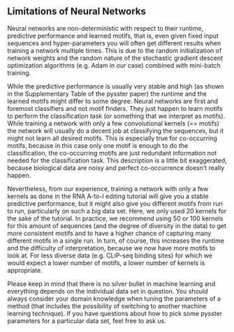 ## Limitations of Neural Networks

Neural networks are non-deterministic with respect to their runtime, predictive performance and learned motifs, that is, even given fixed input sequences and hyper-parameters you will often get different results when training a network multiple times. This is due to the random initialization of network weights and the random nature of the stochastic gradient descent optimization algorithms (e.g. Adam in our case) combined with mini-batch training.

While the predictive performance is usually very stable and high (as shown in the Supplementary Table of the pysster paper) the runtime and the learned motifs might differ to some degree. Neural networks are first and foremost classifiers and not motif finders. They just happen to learn motifs to perform the classification task (or something that we interpret as motifs). While training a network with only a few convolutional kernels (== motifs) the network will usually do a decent job at classifying the sequences, but it might not learn all desired motifs. This is especially true for co-occurring motifs, because in this case only one motif is enough to do the classification, the co-occurring motifs are just redundant information not needed for the classification task. This description is a little bit exaggerated, because biological data are noisy and perfect co-occurrence doesn’t really happen.

Nevertheless, from our experience, training a network with only a few kernels as done in the RNA A-to-I editing tutorial will give you a stable predictive performance, but it might also give you different motifs from run to run, particularly on such a big data set. Here, we only used 20 kernels for the sake of the tutorial. In practice, we recommend using 50 or 100 kernels for this amount of sequences (and the degree of diversity in the data) to get more consistent motifs and to have a higher chance of capturing many different motifs in a single run. In turn, of course, this increases the runtime and the difficulty of interpretation, because we now have more motifs to look at. For less diverse data (e.g. CLIP-seq binding sites) for which we would expect a lower number of motifs, a lower number of kernels is appropriate.

Please keep in mind that there is no silver bullet in machine learning and everything depends on the individual data set in question. You should always consider your domain knowledge when tuning the parameters of a method (that includes the possibility of switching to another machine learning technique). If you have questions about how to pick some pysster parameters for a particular data set, feel free to ask us.
